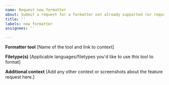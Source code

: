 ```yaml
---
name: Request new formatter
about: Submit a request for a formatter not already supported (or requested at https://bit.ly/3alNxjb)
title: ''
labels: new formatter
assignees: ''

---
```


**Formatter tool**
[Name of the tool and link to context]

**Filetype(s)**
[Applicable languages/filetypes you'd like to use this tool to format]

**Additional context**
[Add any other context or screenshots about the feature request here.]
